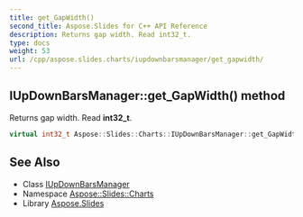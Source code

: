 ```yaml
---
title: get_GapWidth()
second_title: Aspose.Slides for C++ API Reference
description: Returns gap width. Read int32_t.
type: docs
weight: 53
url: /cpp/aspose.slides.charts/iupdownbarsmanager/get_gapwidth/
---
```

## IUpDownBarsManager::get_GapWidth() method


Returns gap width. Read **int32_t**.

```cpp
virtual int32_t Aspose::Slides::Charts::IUpDownBarsManager::get_GapWidth()=0
```

## See Also

* Class [IUpDownBarsManager](./)
* Namespace [Aspose::Slides::Charts](../)
* Library [Aspose.Slides](../../)